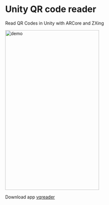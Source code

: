# Unity QR code reader 
Read QR Codes in Unity with ARCore and ZXing

<img src="Demos/demo.gif" alt="demo" width="300" height="510" />


Download app [vqreader](Builds/vqreader.apk)
